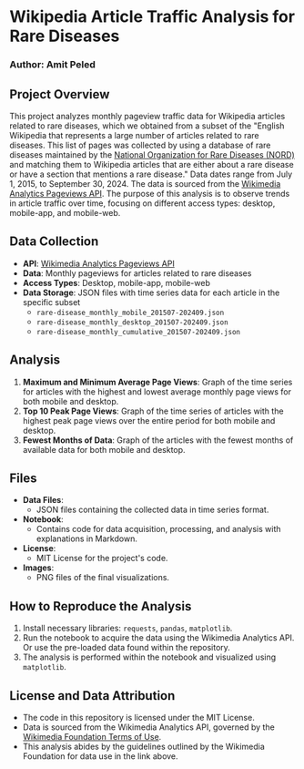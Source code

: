 # Wikipedia Article Traffic Analysis for Rare Diseases
### Author: Amit Peled

## Project Overview
This project analyzes monthly pageview traffic data for Wikipedia articles related to rare diseases, which we obtained from a subset of the "English Wikipedia that represents a large number of articles related to rare diseases. This list of pages was collected by using a database of rare diseases maintained by the [National Organization for Rare Diseases (NORD)](https://rarediseases.org) and matching them to Wikipedia articles that are either about a rare disease or have a section that mentions a rare disease." Data dates range from July 1, 2015, to September 30, 2024. The data is sourced from the [Wikimedia Analytics Pageviews API](https://www.mediawiki.org/wiki/Wikimedia_REST_API). The purpose of this analysis is to observe trends in article traffic over time, focusing on different access types: desktop, mobile-app, and mobile-web.

## Data Collection
* **API**: [Wikimedia Analytics Pageviews API](https://www.mediawiki.org/wiki/Wikimedia_REST_API)
* **Data**: Monthly pageviews for articles related to rare diseases
* **Access Types**: Desktop, mobile-app, mobile-web
* **Data Storage**: JSON files with time series data for each article in the specific subset
  * `rare-disease_monthly_mobile_201507-202409.json`
  * `rare-disease_monthly_desktop_201507-202409.json`
  * `rare-disease_monthly_cumulative_201507-202409.json`

## Analysis
1. **Maximum and Minimum Average Page Views**: Graph of the time series for articles with the highest and lowest average monthly page views for both mobile and desktop.
2. **Top 10 Peak Page Views**: Graph of the time series of articles with the highest peak page views over the entire period for both mobile and desktop.
3. **Fewest Months of Data**: Graph of the articles with the fewest months of available data for both mobile and desktop.

## Files
* **Data Files**:
  - JSON files containing the collected data in time series format.
* **Notebook**:
  - Contains code for data acquisition, processing, and analysis with explanations in Markdown.
* **License**:
  - MIT License for the project's code.
* **Images**:
  - PNG files of the final visualizations.

## How to Reproduce the Analysis
1. Install necessary libraries: `requests`, `pandas`, `matplotlib`.
2. Run the notebook to acquire the data using the Wikimedia Analytics API. Or use the pre-loaded data found within the repository.
3. The analysis is performed within the notebook and visualized using `matplotlib`.

## License and Data Attribution
* The code in this repository is licensed under the MIT License.
* Data is sourced from the Wikimedia Analytics API, governed by the [Wikimedia Foundation Terms of Use](https://foundation.wikimedia.org/wiki/Terms_of_Use).
* This analysis abides by the guidelines outlined by the Wikimedia Foundation for data use in the link above.
